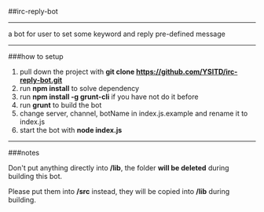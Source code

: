 ##irc-reply-bot

------------

a bot for user to set some keyword and reply pre-defined message

------------

###how to setup

1. pull down the project with **git clone https://github.com/YSITD/irc-reply-bot.git**
2. run **npm install** to solve dependency
3. run **npm install -g grunt-cli** if you have not do it before
4. run **grunt** to build the bot
5. change server, channel, botName in index.js.example and rename it to index.js
6. start the bot with **node index.js** 

------------

###notes

Don't put anything directly into **/lib**, the folder **will be deleted** during building this bot.

Please put them into **/src** instead, they will be copied into **/lib** during building.

    
